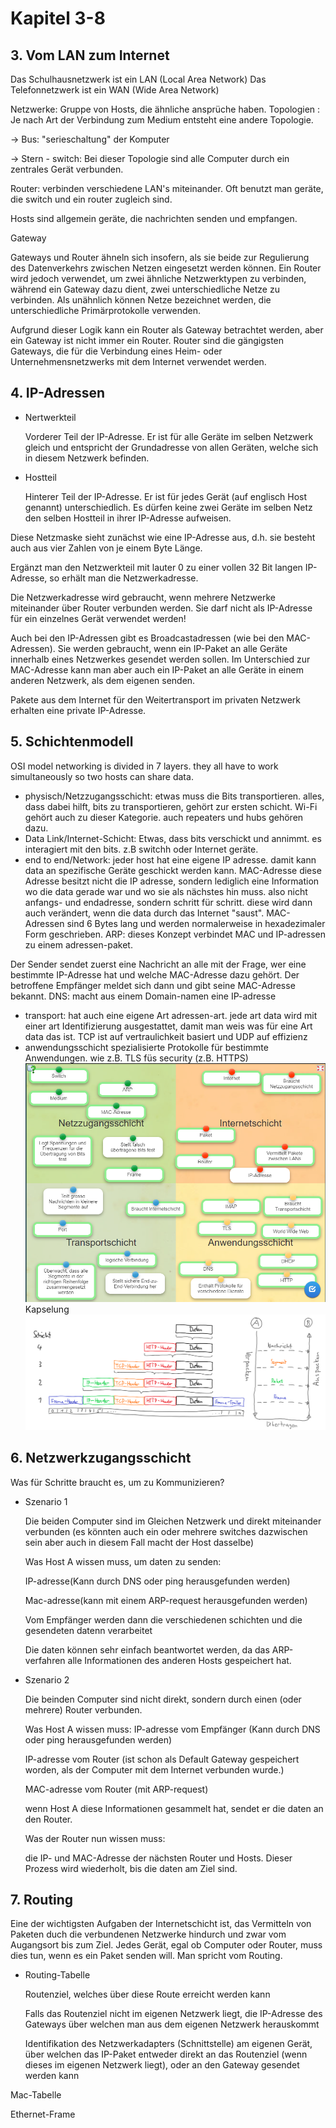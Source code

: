 # Kapitel 3-8

## 3. Vom LAN zum Internet
Das Schulhausnetzwerk ist ein LAN (Local Area Network)
Das Telefonnetzwerk ist ein WAN (Wide Area Network)

Netzwerke: Gruppe von Hosts, die ähnliche ansprüche haben. 
Topologien : Je nach Art der Verbindung zum Medium entsteht eine andere Topologie.

-> Bus: "serieschaltung" der Komputer

-> Stern - switch: Bei dieser Topologie sind alle Computer durch ein zentrales Gerät verbunden.

Router: verbinden verschiedene LAN's miteinander. Oft benutzt man geräte, die switch und ein router zugleich sind.

Hosts sind allgemein geräte, die nachrichten senden und empfangen.

Gateway

Gateways und Router ähneln sich insofern, als sie beide zur Regulierung des Datenverkehrs zwischen Netzen eingesetzt werden können. Ein Router wird jedoch verwendet, um zwei ähnliche Netzwerktypen zu verbinden, während ein Gateway dazu dient, zwei unterschiedliche Netze zu verbinden. Als unähnlich können Netze bezeichnet werden, die unterschiedliche Primärprotokolle verwenden.

Aufgrund dieser Logik kann ein Router als Gateway betrachtet werden, aber ein Gateway ist nicht immer ein Router. Router sind die gängigsten Gateways, die für die Verbindung eines Heim- oder Unternehmensnetzwerks mit dem Internet verwendet werden.

## 4. IP-Adressen
* Nertwerkteil
        
    Vorderer Teil der IP-Adresse.
    Er ist für alle Geräte im selben Netzwerk gleich und entspricht der Grundadresse von allen Geräten, welche sich in diesem Netzwerk befinden.
* Hostteil

    Hinterer Teil der IP-Adresse.
    Er ist für jedes Gerät (auf englisch Host genannt) unterschiedlich. Es dürfen keine zwei Geräte im selben Netz den selben Hostteil in ihrer IP-Adresse aufweisen.

Diese Netzmaske sieht zunächst wie eine IP-Adresse aus, d.h. sie besteht auch aus vier Zahlen von je einem Byte Länge.

Ergänzt man den Netzwerkteil mit lauter 0 zu einer vollen 32 Bit langen IP-Adresse, so erhält man die Netzwerkadresse.

Die Netzwerkadresse wird gebraucht, wenn mehrere Netzwerke miteinander über Router verbunden werden. Sie darf nicht als IP-Adresse für ein einzelnes Gerät verwendet werden!

Auch bei den IP-Adressen gibt es Broadcastadressen (wie bei den MAC-Adressen). Sie werden gebraucht, wenn ein IP-Paket an alle Geräte innerhalb eines Netzwerkes gesendet werden sollen. Im Unterschied zur MAC-Adresse kann man aber auch ein IP-Paket an alle Geräte in einem anderen Netzwerk, als dem eigenen senden.

Pakete aus dem Internet für den Weitertransport im privaten Netzwerk erhalten eine private IP-Adresse.

## 5. Schichtenmodell
OSI model
networking is divided in 7 layers. they all have to work simultaneously so two hosts can share data.
* physisch/Netzzugangsschicht: etwas muss die Bits transportieren. alles, dass dabei hilft, bits zu transportieren, gehört zur ersten schicht. Wi-Fi gehört auch zu dieser Kategorie. auch repeaters und hubs gehören dazu. 
* Data Link/Internet-Schicht: Etwas, dass bits verschickt und annimmt. es interagiert mit den bits. z.B switchh oder Internet geräte.
* end to end/Network: jeder host hat eine eigene IP adresse. damit kann data an spezifische Geräte geschickt werden kann.
MAC-Adresse
diese Adresse besitzt nicht die IP adresse, sondern lediglich eine Information wo die data gerade war und wo sie als nächstes hin muss. also nicht anfangs- und endadresse, sondern schritt für schritt. diese wird dann auch verändert, wenn die data durch das Internet "saust". MAC-Adressen sind 6 Bytes lang und werden normalerweise in hexadezimaler Form geschrieben.
ARP: dieses Konzept verbindet MAC und IP-adressen zu einem adressen-paket.

 Der Sender sendet zuerst eine Nachricht an alle mit der Frage, wer eine bestimmte IP-Adresse hat und welche MAC-Adresse dazu gehört. Der betroffene Empfänger meldet sich dann und gibt seine MAC-Adresse bekannt.
DNS: macht aus einem Domain-namen eine IP-adresse
* transport: hat auch eine eigene Art adressen-art. jede art data wird mit einer art Identifizierung ausgestattet, damit man weis was für eine Art data das ist. TCP ist auf vertraulichkeit basiert und UDP auf effizienz
* anwendungsschicht
spezialisierte Protokolle für bestimmte Anwendungen. wie z.B. TLS füs security (z.B. HTTPS)
![](networkpictures/selbsttest.PNG)
Kapselung
![](networkpictures/capsulation.png)

## 6. Netzwerkzugangsschicht

Was für Schritte braucht es, um zu Kommunizieren?
* Szenario 1

    Die beiden Computer sind im Gleichen Netzwerk und direkt miteinander verbunden (es könnten auch ein oder mehrere switches dazwischen sein aber auch in diesem Fall macht der Host dasselbe)

    Was Host A wissen muss, um daten zu senden: 
    
    IP-adresse(Kann durch DNS oder ping herausgefunden werden)

    Mac-adresse(kann mit einem ARP-request herausgefunden werden)

    Vom Empfänger werden dann die verschiedenen schichten und die gesendeten datenn verarbeitet 

    Die daten können sehr einfach beantwortet werden, da das ARP-verfahren alle Informationen des anderen Hosts gespeichert hat.
* Szenario 2

    Die beinden Computer sind nicht direkt, sondern durch einen (oder mehrere) Router verbunden.

    Was Host A wissen muss:
    IP-adresse vom Empfänger (Kann durch DNS oder ping herausgefunden werden)
    
    IP-adresse vom Router (ist schon als Default Gateway gespeichert worden, als der Computer mit dem Internet verbunden wurde.)

    MAC-adresse vom Router (mit ARP-request)

    wenn Host A diese Informationen gesammelt hat, sendet er die daten an den Router.

    Was der Router nun wissen muss:

    die IP- und MAC-Adresse der nächsten Router und Hosts. Dieser Prozess wird wiederholt, bis die daten am Ziel sind.
## 7. Routing

Eine der wichtigsten Aufgaben der Internetschicht ist, das Vermitteln von Paketen duch die verbundenen Netzwerke hindurch und zwar vom Augangsort bis zum Ziel. Jedes Gerät, egal ob Computer oder Router, muss dies tun, wenn es ein Paket senden will. Man spricht vom Routing.

* Routing-Tabelle

    Routenziel, welches über diese Route erreicht werden kann

    Falls das Routenziel nicht im eigenen Netzwerk liegt, die IP-Adresse des Gateways über welchen man aus dem eigenen Netzwerk herauskommt

    Identifikation des Netzwerkadapters (Schnittstelle) am eigenen Gerät, über welchen das IP-Paket entweder direkt an das Routenziel (wenn dieses im eigenen Netzwerk liegt), oder an den Gateway gesendet werden kann

Mac-Tabelle


Ethernet-Frame